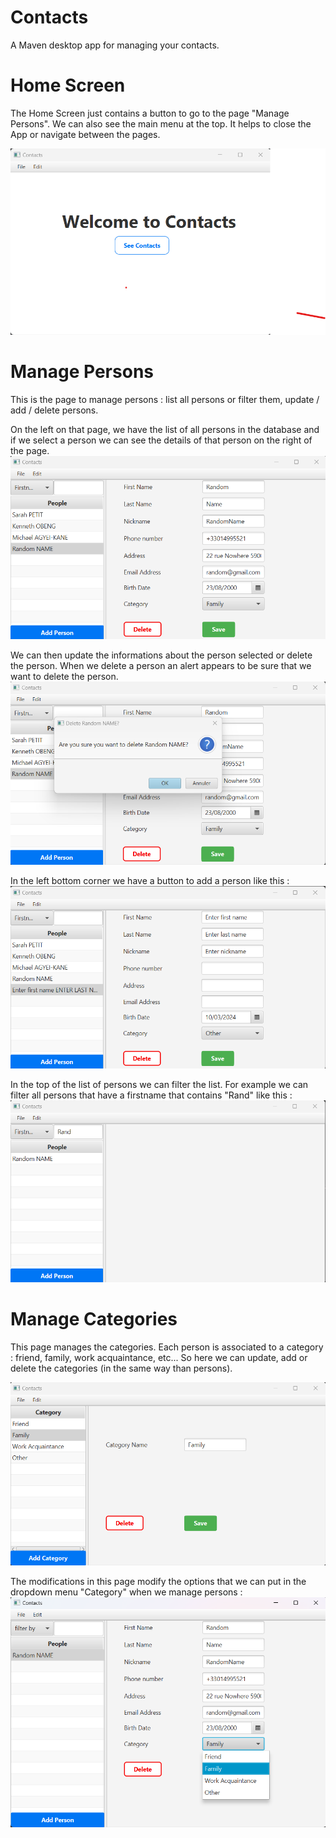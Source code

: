 # Contacts
A Maven desktop app for managing your contacts.

# Home Screen

The Home Screen just contains a button to go to the page "Manage Persons".
We can also see the main menu at the top. It helps to close the App or navigate between the pages.

![Screenshot](images/image1.png)

# Manage Persons

This is the page to manage persons : list all persons or filter them, update / add / delete persons.


On the left on that page, we have the list of all persons in the database and if we select a person we can see the details of that person on the right of the page.
![Screenshot](images/image2.png)

We can then update the informations about the person selected or delete the person.
When we delete a person an alert appears to be sure that we want to delete the person.
![Screenshot](images/image3.png)

In the left bottom corner we have a button to add a person like this :
![Screenshot](images/image4.png)

In the top of the list of persons we can filter the list. For example we can filter all persons that have a firstname that contains "Rand" like this :
![Screenshot](images/image5.png)

# Manage Categories

This page manages the categories. Each person is associated to a category : friend, family, work acquaintance, etc...
So here we can update, add or delete the categories (in the same way than persons).

![Screenshot](images/image6.png)

The modifications in this page modify the options that we can put in the dropdown menu "Category" when we manage persons :
![Screenshot](images/image7.png)

